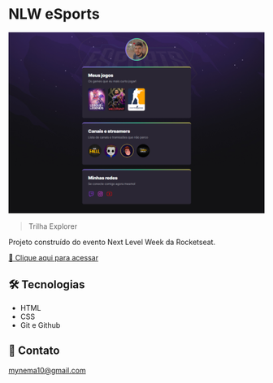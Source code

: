 # NLW eSports

![preview](./.github/preview.png)

> Trilha Explorer

Projeto construído do evento Next Level Week da Rocketseat.

[🔗 Clique aqui para acessar](https://willsxx.github.io/nlw-esports-explorer)

## 🛠 Tecnologias

- HTML
- CSS
- Git e Github

## 📧 Contato

mynema10@gmail.com
